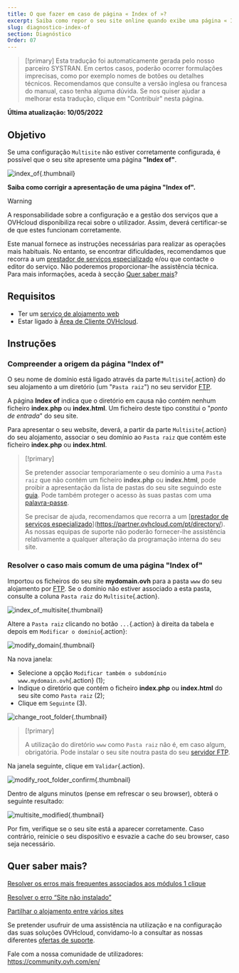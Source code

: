 ```yaml
---
title: O que fazer em caso de página « Index of »?
excerpt: Saiba como repor o seu site online quando exibe uma página « Index of ».
slug: diagnostico-index-of
section: Diagnóstico
Order: 07
---
```


> [!primary]
> Esta tradução foi automaticamente gerada pelo nosso parceiro SYSTRAN. Em certos casos, poderão ocorrer formulações imprecisas, como por exemplo nomes de botões ou detalhes técnicos. Recomendamos que consulte a versão inglesa ou francesa do manual, caso tenha alguma dúvida. Se nos quiser ajudar a melhorar esta tradução, clique em "Contribuir" nesta página.
>

**Última atualização: 10/05/2022**

## Objetivo

Se uma configuração `Multisite` não estiver corretamente configurada, é possível que o seu site apresente uma página **"Index of"**.

![index_of](images/index_of.png){.thumbnail}

**Saiba como corrigir a apresentação de uma página "Index of".**

> [!warning]
>
> A responsabilidade sobre a configuração e a gestão dos serviços que a OVHcloud disponibiliza recai sobre o utilizador. Assim, deverá certificar-se de que estes funcionam corretamente.
>
> Este manual fornece as instruções necessárias para realizar as operações mais habituais. No entanto, se encontrar dificuldades, recomendamos que recorra a um [prestador de serviços especializado](https://partner.ovhcloud.com/pt/directory/) e/ou que contacte o editor do serviço. Não poderemos proporcionar-lhe assistência técnica. Para mais informações, aceda à secção [Quer saber mais](#gofurther)?
>

## Requisitos

- Ter um [serviço de alojamento web](https://www.ovhcloud.com/pt/web-hosting/)
- Estar ligado à [Área de Cliente OVHcloud](https://www.ovh.com/auth/?action=gotomanager&from=https://www.ovh.pt/&ovhSubsidiary=pt).

## Instruções

### Compreender a origem da página "Index of"

O seu nome de domínio está ligado através da parte `Multisite`{.action} do seu alojamento a um diretório (um "`Pasta raiz`") no seu servidor [FTP](https://docs.ovh.com/pt/hosting/aceder-espaco-de-armazenamento-ftp-alojamento-web/).

A página **Index of** indica que o diretório em causa não contém nenhum ficheiro **index.php** ou **index.html**. Um ficheiro deste tipo constitui o "*ponto de entrada*" do seu site.

Para apresentar o seu website, deverá, a partir da parte `Multisite`{.action} do seu alojamento, associar o seu domínio ao `Pasta raiz` que contém este ficheiro **index.php** ou **index.html**.

> [!primary]
>
> Se pretender associar temporariamente o seu domínio a uma `Pasta raiz` que não contém um ficheiro **index.php** ou **index.html**, pode proibir a apresentação da lista de pastas do seu site seguindo este [guia](https://docs.ovh.com/gb/en/hosting/what_else_can_you_do_with_the_htaccess_file/). Pode também proteger o acesso às suas pastas com uma [palavra-passe](https://docs.ovh.com/pt/hosting/partilhado-htaccess-como-protecao-acesso-a-um-diretorio-por-autenticacao/).
>
> Se precisar de ajuda, recomendamos que recorra a um [[prestador de serviços especializado](https://partner.ovhcloud.com/pt/directory/)](https://partner.ovhcloud.com/pt/directory/). As nossas equipas de suporte não poderão fornecer-lhe assistência relativamente a qualquer alteração da programação interna do seu site.

### Resolver o caso mais comum de uma página "Index of"

Importou os ficheiros do seu site **mydomain.ovh** para a pasta `www` do seu alojamento por [FTP](https://docs.ovh.com/pt/hosting/aceder-espaco-de-armazenamento-ftp-alojamento-web/). Se o domínio não estiver associado a esta pasta, consulte a coluna `Pasta raiz` do `Multisite`{.action}.

![index_of_multisite](images/index_of_multisite.png){.thumbnail}

Altere a `Pasta raiz` clicando no botão `...`{.action} à direita da tabela e depois em `Modificar o domínio`{.action}:

![modify_domain](images/modify_domain.png){.thumbnail}

Na nova janela:

* Selecione a opção `Modificar também o subdomínio www.mydomain.ovh`{.action} (1);
* Indique o diretório que contém o ficheiro **index.php** ou **index.html** do seu site como `Pasta raiz` (2);
* Clique em `Seguinte` (3).

![change_root_folder](images/change_root_folder01.png){.thumbnail}

> [!primary]
>
> A utilização do diretório `www` como `Pasta raiz` não é, em caso algum, obrigatória. Pode instalar o seu site noutra pasta do seu [servidor FTP](https://docs.ovh.com/pt/hosting/aceder-espaco-de-armazenamento-ftp-alojamento-web/).
>

Na janela seguinte, clique em `Validar`{.action}.

![modify_root_folder_confirm](images/modify_root_folder_confirm.png){.thumbnail}

Dentro de alguns minutos (pense em refrescar o seu browser), obterá o seguinte resultado:

![multisite_modified](images/multisite_modified.png){.thumbnail}

Por fim, verifique se o seu site está a aparecer corretamente. Caso contrário, reinicie o seu dispositivo e esvazie a cache do seu browser, caso seja necessário.

## Quer saber mais? <a name="gofurther"></a>

[Resolver os erros mais frequentes associados aos módulos 1 clique](https://docs.ovh.com/pt/hosting/erros-frequentes-modulos-em-1-clique/)

[Resolver o erro “Site não instalado”](https://docs.ovh.com/pt/hosting/alojamento_web_erro_de_site_nao_instalado/)

[Partilhar o alojamento entre vários sites](https://docs.ovh.com/pt/hosting/multisites-configurar-um-multisite-no-meu-alojamento-web/)

Se pretender usufruir de uma assistência na utilização e na configuração das suas soluções OVHcloud, convidamo-lo a consultar as nossas diferentes [ofertas de suporte](https://www.ovhcloud.com/pt/support-levels/).

Fale com a nossa comunidade de utilizadores: <https://community.ovh.com/en/>
